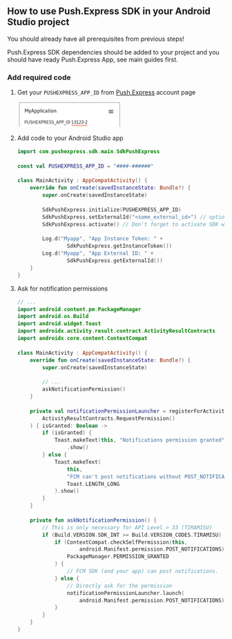 ## How to use Push.Express SDK in your Android Studio project

You should already have all prerequisites from previous steps!

Push.Express SDK dependencies should be added to your project and you should have ready Push.Express App, see main guides first.

### Add required code

1. Get your `PUSHEXPRESS_APP_ID` from [Push.Express](https://push.express) account page

   <img src="/docs/images/px-sdk-app-id.png" width=50%>

2. Add code to your Android Studio app
   ```kotlin
   import com.pushexpress.sdk.main.SdkPushExpress

   const val PUSHEXPRESS_APP_ID = "####-######"

   class MainActivity : AppCompatActivity() {
       override fun onCreate(savedInstanceState: Bundle?) {
           super.onCreate(savedInstanceState)

           SdkPushExpress.initialize(PUSHEXPRESS_APP_ID)
           SdkPushExpress.setExternalId("<some_external_id>") // optional
           SdkPushExpress.activate() // Don't forget to activate SDK workflow!

           Log.d("Myapp", "App Instance Token: " +
                   SdkPushExpress.getInstanceToken())
           Log.d("Myapp", "App External ID: " +
                   SdkPushExpress.getExternalId())
       }
   }
   ```

3. Ask for notification permissions

   ```kotlin
   // ...
   import android.content.pm.PackageManager
   import android.os.Build
   import android.widget.Toast
   import androidx.activity.result.contract.ActivityResultContracts
   import androidx.core.content.ContextCompat

   class MainActivity : AppCompatActivity() {
       override fun onCreate(savedInstanceState: Bundle?) {
           super.onCreate(savedInstanceState)

           // ...
           askNotificationPermission()
       }

       private val notificationPermissionLauncher = registerForActivityResult(
           ActivityResultContracts.RequestPermission()
       ) { isGranted: Boolean ->
           if (isGranted) {
               Toast.makeText(this, "Notifications permission granted", Toast.LENGTH_SHORT)
                   .show()
           } else {
               Toast.makeText(
                   this,
                   "FCM can't post notifications without POST_NOTIFICATIONS permission",
                   Toast.LENGTH_LONG
               ).show()
           }
       }

       private fun askNotificationPermission() {
           // This is only necessary for API Level > 33 (TIRAMISU)
           if (Build.VERSION.SDK_INT >= Build.VERSION_CODES.TIRAMISU) {
               if (ContextCompat.checkSelfPermission(this,
                       android.Manifest.permission.POST_NOTIFICATIONS) ==
                   PackageManager.PERMISSION_GRANTED
               ) {
                   // FCM SDK (and your app) can post notifications.
               } else {
                   // Directly ask for the permission
                   notificationPermissionLauncher.launch(
                       android.Manifest.permission.POST_NOTIFICATIONS)
               }
           }
       }
   }
   ```
